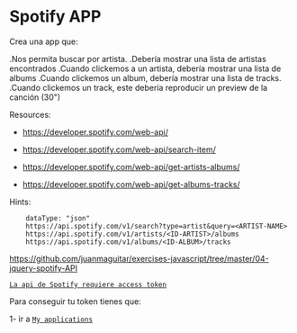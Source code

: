 <h1>Spotify APP</h1>

Crea una app que:

.Nos permita buscar por artista.
.Debería mostrar una lista de artistas encontrados
.Cuando clickemos a un artista, debería mostrar una lista de albums
.Cuando clickemos un album, debería mostrar una lista de tracks.
.Cuando clickemos un track, este debería reproducir un preview de la canción (30")

Resources:

- https://developer.spotify.com/web-api/

- https://developer.spotify.com/web-api/search-item/

- https://developer.spotify.com/web-api/get-artists-albums/

- https://developer.spotify.com/web-api/get-albums-tracks/

Hints:

```
    dataType: "json"
    https://api.spotify.com/v1/search?type=artist&query=<ARTIST-NAME>
    https://api.spotify.com/v1/artists/<ID-ARTIST>/albums
    https://api.spotify.com/v1/albums/<ID-ALBUM>/tracks

```

https://github.com/juanmaguitar/exercises-javascript/tree/master/04-jquery-spotify-API

[`La api de Spotify requiere access token`](https://developer.spotify.com/news-stories/2017/01/27/removing-unauthenticated-calls-to-the-web-api/)

Para conseguir tu token tienes que:

1- ir a [`My applications`](https://developer.spotify.com/my-applications/#!/)

